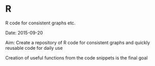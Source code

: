 # R
R code for consistent graphs etc.

Date: 2015-09-20

Aim: Create a repository of R code for consistent graphs and quickly reusable code for daily use

Creation of useful functions from the code snippets is the final goal
